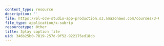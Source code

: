 ```yaml
---
content_type: resource
description: ''
file: https://ol-ocw-studio-app-production.s3.amazonaws.com/courses/3-091sc-introduction-to-solid-state-chemistry-fall-2010/346b25b07819257d9f52922175ed18cb_KlI1duF4K9o.srt
file_type: application/x-subrip
resourcetype: Other
title: 3play caption file
uid: 346b25b0-7819-257d-9f52-922175ed18cb
---
```

